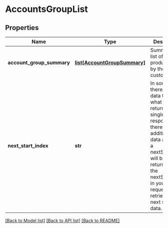 # AccountsGroupList

## Properties
Name | Type | Description | Notes
------------ | ------------- | ------------- | -------------
**account_group_summary** | [**list[AccountGroupSummary]**](AccountGroupSummary.md) | Summarized list of every product group by the customer | [optional] 
**next_start_index** | **str** | In some cases there is more data than what can be returned in a single response. If there is additional data available a nextStartIndex will be returned. Pass the nextStartIndex in your next request to retrieve the next set of data. | [optional] 

[[Back to Model list]](../README.md#documentation-for-models) [[Back to API list]](../README.md#documentation-for-api-endpoints) [[Back to README]](../README.md)


